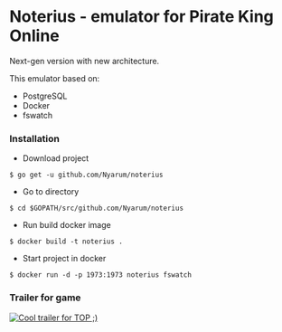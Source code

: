 # Noterius - emulator for Pirate King Online

Next-gen version with new architecture.

This emulator based on:
- PostgreSQL
- Docker
- fswatch

### Installation

- Download project
```
$ go get -u github.com/Nyarum/noterius
```

- Go to directory
```
$ cd $GOPATH/src/github.com/Nyarum/noterius
```

- Run build docker image
```
$ docker build -t noterius .
```

- Start project in docker
```
$ docker run -d -p 1973:1973 noterius fswatch
```

### Trailer for game

[![Cool trailer for TOP ;)](http://img.youtube.com/vi/0l1TWRR5KuI/0.jpg)](http://www.youtube.com/watch?v=0l1TWRR5KuI)